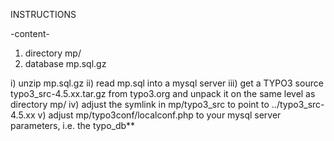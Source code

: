 INSTRUCTIONS

-content-
1) directory mp/
2) database mp.sql.gz


i) unzip mp.sql.gz
ii) read mp.sql into a mysql server
iii) get a TYPO3 source typo3_src-4.5.xx.tar.gz from typo3.org and unpack it on the same level as directory mp/ 
iv) adjust the symlink in mp/typo3_src to point to ../typo3_src-4.5.xx
v) adjust mp/typo3conf/localconf.php to your mysql server parameters, i.e. the typo_db**

